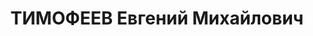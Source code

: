 ---
title: ТИМОФЕЕВ Евгений Михайлович
description: "Род. в 1885, Москва, русский, бывший член ЦК партии с.-р. Заключенный\
  \ Орловской тюрьмы \n  Обв. по ст. 58-10, ч.2 (антисоветская агитация, распр-ие\
  \ клеветнич.измышлений о мероприятиях ВКП(б) и сов. правительства). Приговор: ВК\
  \ ВС СССР (заочно, по пост. ГКО от 6.09.1941, подписанному Сталиным), 08.09.1941\
  \ – ВМН. Расстрелян 11.09.1941, Орел. \n  Реабилитирован Пленумом Верховного суда\
  \ СССР 26.07.1990 за отсутствием состава преступления"
---